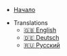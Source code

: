 <script src="language.js"></script>


* [Начало](/)
- Translations
    - <a href="/index.html" onclick="set_cookie()">:uk: English</a>
    - <a href="/de/index.html" onclick="set_cookie()">:de: Deutsch</a>
    - <a href="/ru/index.html" onclick="set_cookie()">:ru: Русский</a>
